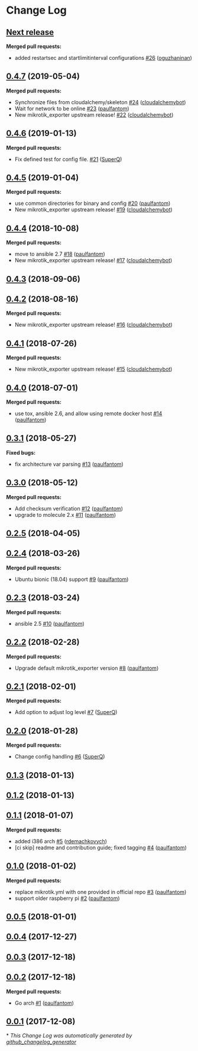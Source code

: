 # Change Log

## [**Next release**](https://galaxy.ansible.com/cloudalchemy/mikrotik-exporter)

**Merged pull requests:**

- added restartsec and startlimitinterval configurations [\#26](https://github.com/cloudalchemy/ansible-mikrotik-exporter/pull/26) ([oguzhaninan](https://github.com/oguzhaninan))

## [0.4.7](https://galaxy.ansible.com/cloudalchemy/mikrotik-exporter) (2019-05-04)
**Merged pull requests:**

- Synchronize files from cloudalchemy/skeleton [\#24](https://github.com/cloudalchemy/ansible-mikrotik-exporter/pull/24) ([cloudalchemybot](https://github.com/cloudalchemybot))
- Wait for network to be online [\#23](https://github.com/cloudalchemy/ansible-mikrotik-exporter/pull/23) ([paulfantom](https://github.com/paulfantom))
- New mikrotik\_exporter upstream release! [\#22](https://github.com/cloudalchemy/ansible-mikrotik-exporter/pull/22) ([cloudalchemybot](https://github.com/cloudalchemybot))

## [0.4.6](https://galaxy.ansible.com/cloudalchemy/mikrotik-exporter) (2019-01-13)
**Merged pull requests:**

- Fix defined test for config file. [\#21](https://github.com/cloudalchemy/ansible-mikrotik-exporter/pull/21) ([SuperQ](https://github.com/SuperQ))

## [0.4.5](https://galaxy.ansible.com/cloudalchemy/mikrotik-exporter) (2019-01-04)
**Merged pull requests:**

- use common directories for binary and config [\#20](https://github.com/cloudalchemy/ansible-mikrotik-exporter/pull/20) ([paulfantom](https://github.com/paulfantom))
- New mikrotik\_exporter upstream release! [\#19](https://github.com/cloudalchemy/ansible-mikrotik-exporter/pull/19) ([cloudalchemybot](https://github.com/cloudalchemybot))

## [0.4.4](https://galaxy.ansible.com/cloudalchemy/mikrotik-exporter) (2018-10-08)
**Merged pull requests:**

- move to ansible 2.7 [\#18](https://github.com/cloudalchemy/ansible-mikrotik-exporter/pull/18) ([paulfantom](https://github.com/paulfantom))
- New mikrotik\_exporter upstream release! [\#17](https://github.com/cloudalchemy/ansible-mikrotik-exporter/pull/17) ([cloudalchemybot](https://github.com/cloudalchemybot))

## [0.4.3](https://galaxy.ansible.com/cloudalchemy/mikrotik-exporter) (2018-09-06)
## [0.4.2](https://galaxy.ansible.com/cloudalchemy/mikrotik-exporter) (2018-08-16)
**Merged pull requests:**

- New mikrotik\_exporter upstream release! [\#16](https://github.com/cloudalchemy/ansible-mikrotik-exporter/pull/16) ([cloudalchemybot](https://github.com/cloudalchemybot))

## [0.4.1](https://galaxy.ansible.com/cloudalchemy/mikrotik-exporter) (2018-07-26)
**Merged pull requests:**

- New mikrotik\_exporter upstream release! [\#15](https://github.com/cloudalchemy/ansible-mikrotik-exporter/pull/15) ([cloudalchemybot](https://github.com/cloudalchemybot))

## [0.4.0](https://galaxy.ansible.com/cloudalchemy/mikrotik-exporter) (2018-07-01)
**Merged pull requests:**

- use tox, ansible 2.6, and allow using remote docker host [\#14](https://github.com/cloudalchemy/ansible-mikrotik-exporter/pull/14) ([paulfantom](https://github.com/paulfantom))

## [0.3.1](https://galaxy.ansible.com/cloudalchemy/mikrotik-exporter) (2018-05-27)
**Fixed bugs:**

- fix architecture var parsing [\#13](https://github.com/cloudalchemy/ansible-mikrotik-exporter/pull/13) ([paulfantom](https://github.com/paulfantom))

## [0.3.0](https://galaxy.ansible.com/cloudalchemy/mikrotik-exporter) (2018-05-12)
**Merged pull requests:**

- Add checksum verification [\#12](https://github.com/cloudalchemy/ansible-mikrotik-exporter/pull/12) ([paulfantom](https://github.com/paulfantom))
- upgrade to molecule 2.x [\#11](https://github.com/cloudalchemy/ansible-mikrotik-exporter/pull/11) ([paulfantom](https://github.com/paulfantom))

## [0.2.5](https://galaxy.ansible.com/cloudalchemy/mikrotik-exporter) (2018-04-05)
## [0.2.4](https://galaxy.ansible.com/cloudalchemy/mikrotik-exporter) (2018-03-26)
**Merged pull requests:**

- Ubuntu bionic \(18.04\) support [\#9](https://github.com/cloudalchemy/ansible-mikrotik-exporter/pull/9) ([paulfantom](https://github.com/paulfantom))

## [0.2.3](https://galaxy.ansible.com/cloudalchemy/mikrotik-exporter) (2018-03-24)
**Merged pull requests:**

- ansible 2.5 [\#10](https://github.com/cloudalchemy/ansible-mikrotik-exporter/pull/10) ([paulfantom](https://github.com/paulfantom))

## [0.2.2](https://galaxy.ansible.com/cloudalchemy/mikrotik-exporter) (2018-02-28)
**Merged pull requests:**

- Upgrade default mikrotik\_exporter version [\#8](https://github.com/cloudalchemy/ansible-mikrotik-exporter/pull/8) ([paulfantom](https://github.com/paulfantom))

## [0.2.1](https://galaxy.ansible.com/cloudalchemy/mikrotik-exporter) (2018-02-01)
**Merged pull requests:**

- Add option to adjust log level [\#7](https://github.com/cloudalchemy/ansible-mikrotik-exporter/pull/7) ([SuperQ](https://github.com/SuperQ))

## [0.2.0](https://galaxy.ansible.com/cloudalchemy/mikrotik-exporter) (2018-01-28)
**Merged pull requests:**

- Change config handling [\#6](https://github.com/cloudalchemy/ansible-mikrotik-exporter/pull/6) ([SuperQ](https://github.com/SuperQ))

## [0.1.3](https://galaxy.ansible.com/cloudalchemy/mikrotik-exporter) (2018-01-13)
## [0.1.2](https://galaxy.ansible.com/cloudalchemy/mikrotik-exporter) (2018-01-13)
## [0.1.1](https://galaxy.ansible.com/cloudalchemy/mikrotik-exporter) (2018-01-07)
**Merged pull requests:**

- added i386 arch [\#5](https://github.com/cloudalchemy/ansible-mikrotik-exporter/pull/5) ([rdemachkovych](https://github.com/rdemachkovych))
- \[ci skip\] readme and contribution guide; fixed tagging [\#4](https://github.com/cloudalchemy/ansible-mikrotik-exporter/pull/4) ([paulfantom](https://github.com/paulfantom))

## [0.1.0](https://galaxy.ansible.com/cloudalchemy/mikrotik-exporter) (2018-01-02)
**Merged pull requests:**

- replace mikrotik.yml with one provided in official repo [\#3](https://github.com/cloudalchemy/ansible-mikrotik-exporter/pull/3) ([paulfantom](https://github.com/paulfantom))
- support older raspberry pi [\#2](https://github.com/cloudalchemy/ansible-mikrotik-exporter/pull/2) ([paulfantom](https://github.com/paulfantom))

## [0.0.5](https://galaxy.ansible.com/cloudalchemy/mikrotik-exporter) (2018-01-01)
## [0.0.4](https://galaxy.ansible.com/cloudalchemy/mikrotik-exporter) (2017-12-27)
## [0.0.3](https://galaxy.ansible.com/cloudalchemy/mikrotik-exporter) (2017-12-18)
## [0.0.2](https://galaxy.ansible.com/cloudalchemy/mikrotik-exporter) (2017-12-18)
**Merged pull requests:**

- Go arch [\#1](https://github.com/cloudalchemy/ansible-mikrotik-exporter/pull/1) ([paulfantom](https://github.com/paulfantom))

## [0.0.1](https://galaxy.ansible.com/cloudalchemy/mikrotik-exporter) (2017-12-08)


\* *This Change Log was automatically generated by [github_changelog_generator](https://github.com/skywinder/Github-Changelog-Generator)*